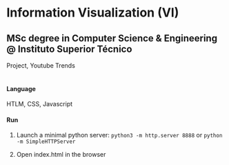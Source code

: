 # Information Visualization (VI)
## MSc degree in Computer Science & Engineering @ Instituto Superior Técnico
Project, Youtube Trends
<br><br>

#### Language
HTLM, CSS, Javascript

#### Run
1. Launch a minimal python server:
```python3 -m http.server 8888``` or ```python -m SimpleHTTPServer```

2. Open index.html in the browser
